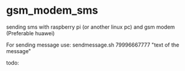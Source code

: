 # gsm_modem_sms
sending sms with raspberry pi (or another linux pc) and gsm modem (Preferable huawei)

For sending message use: sendmessage.sh 79996667777 "text of the message"

todo:
